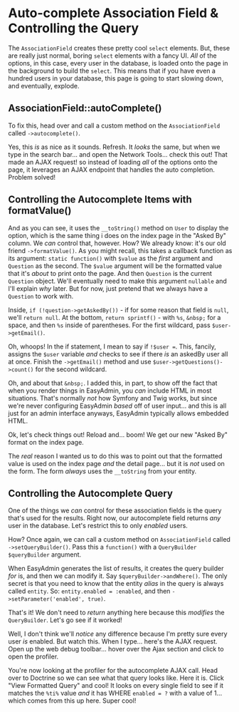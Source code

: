 # Auto-complete Association Field & Controlling the Query

The `AssociationField` creates these pretty cool `select` elements. But, these are
really just normal, boring `select` elements with a fancy UI. *All* of the options,
in this case, every user in the database, is loaded onto the page in the background
to build the `select`. This means that if you have even a hundred users in your
database, this page is going to start slowing down, and eventually, explode.

## AssociationField::autoComplete()

To fix this, head over and call a custom method on the `AssociationField` called
`->autocomplete()`.

Yes, this *is* as nice as it sounds. Refresh. It *looks* the same, but when we type
in the search bar... and open the Network Tools... check this out! That made an AJAX
request! so instead of loading *all* of the options onto the page, it leverages an
AJAX endpoint that handles the auto completion. Problem solved!

## Controlling the Autocomplete Items with formatValue()

And as you can see, it uses the `__toString()` method on `User` to display the
option, which is the same thing i does on the index page in the "Asked By"
column. We *can* control that, however. How? We already know: it's our old friend
`->formatValue()`. As you might recall, this takes a callback function as its
argument: `static function()` with `$value` as the *first* argument
and `Question` as the second. The `$value` argument will be the formatted value that
it's *about* to print onto the page. And then `Question` is the current `Question`
object. We'll eventually need to make this argument `nullable` and I'll explain *why*
later. But for now, just pretend that we always have a `Question` to work with.

Inside, `if (!question->getAskedBy())` - if for some reason that field is `null`,
we'll `return null`. At the bottom, `return sprintf()` - with `%s`, `&nbsp;` for
a space, and then `%s` inside of parentheses. For the first wildcard, pass
`$user->getEmail()`.

Oh, whoops! In the if statement, I mean to say if `!$user =`. This, fancily, assigns
the `$user` variable *and* checks to see if there *is* an askedBy user all at once.
Finish the `->getEmail()` method and use `$user->getQuestions()->count()` for the
second wildcard.

Oh, and about that `&nbsp;`. I added this, in part, to show off the fact that when
you render things in EasyAdmin, you *can* include HTML in most situations. That's
normally *not* how Symfony and Twig works, but since we're never configuring
EasyAdmin *based* off of user input... and this is all just for an admin interface
anyways, EasyAdmin typically allows embedded HTML.

Ok, let's check things out! Reload and... boom! We get our new "Asked By" format
on the index page.

The *real* reason I wanted us to do this was to point out that the formatted value
is used on the index page *and* the detail page... but it is *not* used on the form.
The form *always* uses the `__toString` from your entity.

## Controlling the Autocomplete Query

One of the things we *can* control for these association fields is the query that's
used for the results. Right now, our autocomplete field returns *any* user in
the database. Let's restrict this to only *enabled* users.

How? Once again, we can call a custom method on `AssociationField` called
`->setQueryBuilder()`. Pass this a `function()` with a `QueryBuilder $queryBuilder`
argument.

When EasyAdmin generates the list of results, it creates the query builder *for*
is, and then we can modify it. Say `$queryBuilder->andWhere()`. The only secret
is that you need to know that the entity *alias* in the query is always called
`entity`. So: `entity.enabled = :enabled`, and then
`->setParameter('enabled', true)`.

That's it! We don't need to *return* anything here because this *modifies* the
`QueryBuilder`. Let's go see if it worked!

Well, I don't think we'll *notice* any difference because I'm pretty sure every
user *is* enabled. But watch this. When I type... here's the AJAX request.
Open up the web debug toolbar... hover over the Ajax section and click to open
the profiler.

You're now looking at the profiler for the autocomplete AJAX call. Head over to
Doctrine so we can see what that query looks like. Here it is. Click "View Formatted
Query" and cool! It looks on every single field to see if it matches the `%ti%`
value *and*  it has WHERE `enabled = ?` with a value of 1... which comes from this
up here. Super cool!

